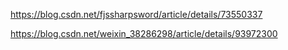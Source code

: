 https://blog.csdn.net/fjssharpsword/article/details/73550337

https://blog.csdn.net/weixin_38286298/article/details/93972300
